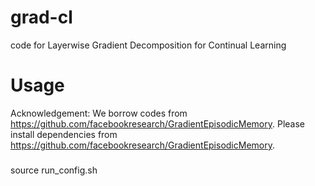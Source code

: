 # grad-cl

code for Layerwise Gradient Decomposition for Continual Learning

# Usage
Acknowledgement: We borrow codes from https://github.com/facebookresearch/GradientEpisodicMemory. Please install dependencies from https://github.com/facebookresearch/GradientEpisodicMemory.

###
source run_config.sh
###

